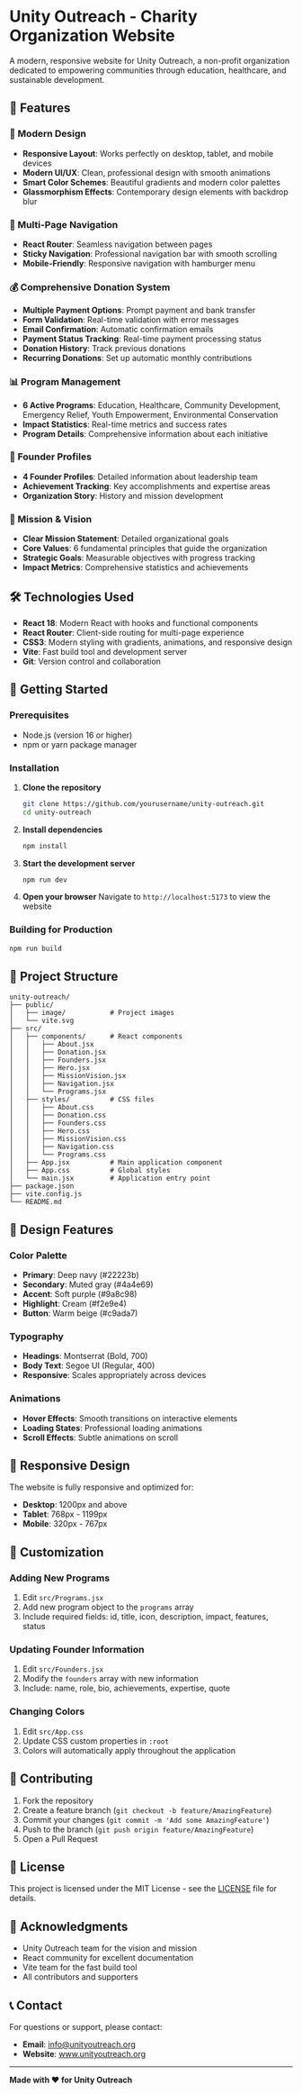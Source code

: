 # Unity Outreach - Charity Organization Website

A modern, responsive website for Unity Outreach, a non-profit organization dedicated to empowering communities through education, healthcare, and sustainable development.

## 🌟 Features

### 🎨 Modern Design
- **Responsive Layout**: Works perfectly on desktop, tablet, and mobile devices
- **Modern UI/UX**: Clean, professional design with smooth animations
- **Smart Color Schemes**: Beautiful gradients and modern color palettes
- **Glassmorphism Effects**: Contemporary design elements with backdrop blur

### 📱 Multi-Page Navigation
- **React Router**: Seamless navigation between pages
- **Sticky Navigation**: Professional navigation bar with smooth scrolling
- **Mobile-Friendly**: Responsive navigation with hamburger menu

### 💰 Comprehensive Donation System
- **Multiple Payment Options**: Prompt payment and bank transfer
- **Form Validation**: Real-time validation with error messages
- **Email Confirmation**: Automatic confirmation emails
- **Payment Status Tracking**: Real-time payment processing status
- **Donation History**: Track previous donations
- **Recurring Donations**: Set up automatic monthly contributions

### 📊 Program Management
- **6 Active Programs**: Education, Healthcare, Community Development, Emergency Relief, Youth Empowerment, Environmental Conservation
- **Impact Statistics**: Real-time metrics and success rates
- **Program Details**: Comprehensive information about each initiative

### 👥 Founder Profiles
- **4 Founder Profiles**: Detailed information about leadership team
- **Achievement Tracking**: Key accomplishments and expertise areas
- **Organization Story**: History and mission development

### 🎯 Mission & Vision
- **Clear Mission Statement**: Detailed organizational goals
- **Core Values**: 6 fundamental principles that guide the organization
- **Strategic Goals**: Measurable objectives with progress tracking
- **Impact Metrics**: Comprehensive statistics and achievements

## 🛠️ Technologies Used

- **React 18**: Modern React with hooks and functional components
- **React Router**: Client-side routing for multi-page experience
- **CSS3**: Modern styling with gradients, animations, and responsive design
- **Vite**: Fast build tool and development server
- **Git**: Version control and collaboration

## 🚀 Getting Started

### Prerequisites
- Node.js (version 16 or higher)
- npm or yarn package manager

### Installation

1. **Clone the repository**
   ```bash
   git clone https://github.com/yourusername/unity-outreach.git
   cd unity-outreach
   ```

2. **Install dependencies**
   ```bash
   npm install
   ```

3. **Start the development server**
   ```bash
   npm run dev
   ```

4. **Open your browser**
   Navigate to `http://localhost:5173` to view the website

### Building for Production

```bash
npm run build
```

## 📁 Project Structure

```
unity-outreach/
├── public/
│   ├── image/           # Project images
│   └── vite.svg
├── src/
│   ├── components/      # React components
│   │   ├── About.jsx
│   │   ├── Donation.jsx
│   │   ├── Founders.jsx
│   │   ├── Hero.jsx
│   │   ├── MissionVision.jsx
│   │   ├── Navigation.jsx
│   │   └── Programs.jsx
│   ├── styles/          # CSS files
│   │   ├── About.css
│   │   ├── Donation.css
│   │   ├── Founders.css
│   │   ├── Hero.css
│   │   ├── MissionVision.css
│   │   ├── Navigation.css
│   │   └── Programs.css
│   ├── App.jsx          # Main application component
│   ├── App.css          # Global styles
│   └── main.jsx         # Application entry point
├── package.json
├── vite.config.js
└── README.md
```

## 🎨 Design Features

### Color Palette
- **Primary**: Deep navy (#22223b)
- **Secondary**: Muted gray (#4a4e69)
- **Accent**: Soft purple (#9a8c98)
- **Highlight**: Cream (#f2e9e4)
- **Button**: Warm beige (#c9ada7)

### Typography
- **Headings**: Montserrat (Bold, 700)
- **Body Text**: Segoe UI (Regular, 400)
- **Responsive**: Scales appropriately across devices

### Animations
- **Hover Effects**: Smooth transitions on interactive elements
- **Loading States**: Professional loading animations
- **Scroll Effects**: Subtle animations on scroll

## 📱 Responsive Design

The website is fully responsive and optimized for:
- **Desktop**: 1200px and above
- **Tablet**: 768px - 1199px
- **Mobile**: 320px - 767px

## 🔧 Customization

### Adding New Programs
1. Edit `src/Programs.jsx`
2. Add new program object to the `programs` array
3. Include required fields: id, title, icon, description, impact, features, status

### Updating Founder Information
1. Edit `src/Founders.jsx`
2. Modify the `founders` array with new information
3. Include: name, role, bio, achievements, expertise, quote

### Changing Colors
1. Edit `src/App.css`
2. Update CSS custom properties in `:root`
3. Colors will automatically apply throughout the application

## 🤝 Contributing

1. Fork the repository
2. Create a feature branch (`git checkout -b feature/AmazingFeature`)
3. Commit your changes (`git commit -m 'Add some AmazingFeature'`)
4. Push to the branch (`git push origin feature/AmazingFeature`)
5. Open a Pull Request

## 📄 License

This project is licensed under the MIT License - see the [LICENSE](LICENSE) file for details.

## 🙏 Acknowledgments

- Unity Outreach team for the vision and mission
- React community for excellent documentation
- Vite team for the fast build tool
- All contributors and supporters

## 📞 Contact

For questions or support, please contact:
- **Email**: info@unityoutreach.org
- **Website**: www.unityoutreach.org

---

**Made with ❤️ for Unity Outreach**
